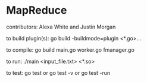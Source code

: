 # MapReduce

contributors: Alexa White and Justin Morgan

to build plugin(s):
    go build -buildmode=plugin <*.go>...

to compile:
    go build main.go worker.go fmanager.go

to run:
    ./main <input_file.txt> <*.so>
	
to test:
    go test
       or
    go test -v
       or
    go test -run <TestFunctionName>

